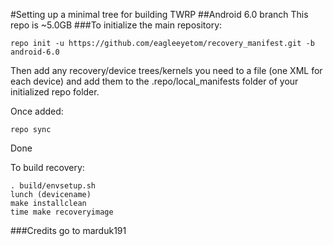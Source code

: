#Setting up a minimal tree for building TWRP
##Android 6.0 branch
This repo is ~5.0GB
###To initialize the main repository:

````
repo init -u https://github.com/eagleeyetom/recovery_manifest.git -b android-6.0
````
Then add any recovery/device trees/kernels you need to a file (one XML for each device) and add them to the .repo/local_manifests folder of your initialized repo folder.

Once added:
````
repo sync
````
Done

To build recovery:
````
. build/envsetup.sh
lunch (devicename)
make installclean
time make recoveryimage
````

###Credits go to marduk191
